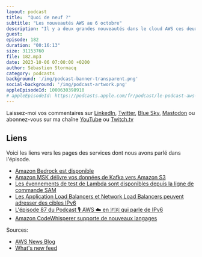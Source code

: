 ```yaml
---
layout: podcast
title:  "Quoi de neuf ?"
subtitle: "Les nouveautés AWS au 6 octobre"
description: "Il y a deux grandes nouveautés dans le cloud AWS ces deux dernières semaines, toutes les deux dans le monde de l'IA et de la data. La première est la mise à disposition à toutes et tous de Amazon Bedrock, après plusieurs mois de preview. La seconde est le lancement d'un service entièrement managé pour transférer vos données depuis Kafka vers S3. Je vous explique tout ca. En fin d'épisode je parlerai aussi de Lambda, d'IPv6, et de Amazon CodeWhisperer."
guest: 
episode: 182
duration: "00:16:13" 
size: 31153760
file: 182.mp3
date: 2023-10-06 07:00:00 +0200
author: Sébastien Stormacq
category: podcasts
background: '/img/podcast-banner-transparent.png'
social-background: '/img/podcast-artwork.png'
appleEpisodeId: 1000630398910
# appleEpisodeId: https://podcasts.apple.com/fr/podcast/le-podcast-aws-en-français/id1452118442
---
```


Laissez-moi vos commentaires sur [LinkedIn](https://www.linkedin.com/in/sebastienstormacq/), [Twitter](https://twitter.com/sebsto), [Blue Sky](https://bsky.app/profile/sebsto.bsky.social), [Mastodon](https://awscommunity.social/@sebsto) ou abonnez-vous sur ma chaîne [YouTube](https://www.youtube.com/sebsto) ou [Twitch.tv](https://www.twitch.tv/sebAWS)

## Liens

Voici les liens vers les pages des services dont nous avons parlé dans l'épisode.

- [Amazon Bedrock est disponible](https://aws.amazon.com/blogs/aws/amazon-bedrock-is-now-generally-available-build-and-scale-generative-ai-applications-with-foundation-models/)
- [Amazon MSK délivre vos données de Kafka vers Amazon S3](https://aws.amazon.com/blogs/aws/amazon-msk-introduces-managed-data-delivery-from-apache-kafka-to-your-data-lake/)
- [Les évennements de test de Lambda sont disponibles depuis la ligne de commande SAM](https://aws.amazon.com/about-aws/whats-new/2023/10/lambda-test-events-aws-sam-cli/)
- [Les Application Load Balancers et Network Load Balancers peuvent adresser des cibles IPv6](https://aws.amazon.com/about-aws/whats-new/2023/10/application-load-balancer-network-load-balancer-registering-instances-ipv6-targets/)
- [L'épisode 87 du Podcast 🎙 AWS ☁️ en 🇫🇷 qui parle de IPv6](https://aws.amazon.com/fr/blogs/france/podcast_2021/)
- [Amazon CodeWhisperer supporte de nouveaux langages](https://www.reddit.com/r/aws/comments/16yvyfu/improved_language_support_on_amazon_codewhisperer/)

Sources: 

- [AWS News Blog](https://aws.amazon.com/blogs/aws/)
- [What's new feed](https://aws.amazon.com/about-aws/whats-new/2023/)
